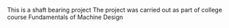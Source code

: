 This is a shaft bearing project
The project was carried out as part of college course Fundamentals of Machine Design
